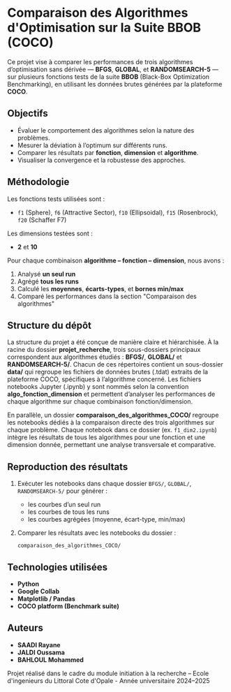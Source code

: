 # Comparaison des Algorithmes d'Optimisation sur la Suite BBOB (COCO)

Ce projet vise à comparer les performances de trois algorithmes d’optimisation sans dérivée — **BFGS**, **GLOBAL**, et **RANDOMSEARCH-5** — sur plusieurs fonctions tests de la suite **BBOB** (Black-Box Optimization Benchmarking), en utilisant les données brutes générées par la plateforme **COCO**.

## Objectifs

- Évaluer le comportement des algorithmes selon la nature des problèmes.
- Mesurer la déviation à l’optimum sur différents runs.
- Comparer les résultats par **fonction**, **dimension** et **algorithme**.
- Visualiser la convergence et la robustesse des approches.

## Méthodologie

Les fonctions tests utilisées sont :
- `f1` (Sphere), `f6` (Attractive Sector), `f10` (Ellipsoidal), `f15` (Rosenbrock), `f20` (Schaffer F7)

Les dimensions testées sont :
- **2** et **10**

Pour chaque combinaison **algorithme – fonction – dimension**, nous avons :
1. Analysé **un seul run**
2. Agrégé **tous les runs**
3. Calculé les **moyennes**, **écarts-types**, et **bornes min/max**
4. Comparé les performances dans la section "Comparaison des algorithmes"

## Structure du dépôt

La structure du projet a été conçue de manière claire et hiérarchisée. À la racine du dossier **projet_recherche**, trois sous-dossiers principaux correspondent aux algorithmes étudiés : **BFGS/**, **GLOBAL/** et **RANDOMSEARCH-5/**. Chacun de ces répertoires contient un sous-dossier **data/** qui regroupe les fichiers de données brutes (.tdat) extraits de la plateforme COCO, spécifiques à l’algorithme concerné. Les fichiers notebooks Jupyter (.ipynb) y sont nommés selon la convention **algo_fonction_dimension** et permettent d’analyser les performances de chaque algorithme sur chaque combinaison fonction/dimension.

En parallèle, un dossier **comparaison_des_algorithmes_COCO/** regroupe les notebooks dédiés à la comparaison directe des trois algorithmes sur chaque problème. Chaque notebook dans ce dossier (ex. `f1_dim2.ipynb`) intègre les résultats de tous les algorithmes pour une fonction et une dimension donnée, permettant une analyse transversale et comparative.


## Reproduction des résultats

1. Exécuter les notebooks dans chaque dossier `BFGS/`, `GLOBAL/`, `RANDOMSEARCH-5/` pour générer :
   - les courbes d’un seul run
   - les courbes de tous les runs
   - les courbes agrégées (moyenne, écart-type, min/max)

2. Comparer les résultats avec les notebooks du dossier :
   ```
   comparaison_des_algorithmes_COCO/
   ```

## Technologies utilisées

- **Python**
- **Google Collab**
- **Matplotlib / Pandas**
- **COCO platform (Benchmark suite)**

## Auteurs

- **SAADI Rayane**
- **JALDI Oussama**
- **BAHLOUL Mohammed**

Projet réalisé dans le cadre du module initiation à la recherche – Ecole d'ingenieurs du Littoral Cote d'Opale - Année universitaire 2024–2025
